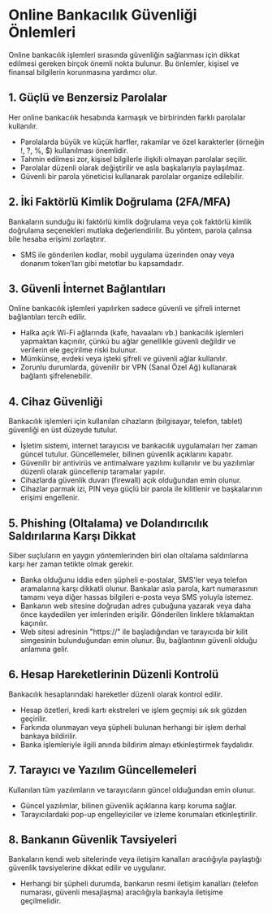 # Online Bankacılık Güvenliği Önlemleri

Online bankacılık işlemleri sırasında güvenliğin sağlanması için dikkat edilmesi gereken birçok önemli nokta bulunur. Bu önlemler, kişisel ve finansal bilgilerin korunmasına yardımcı olur.

## 1. Güçlü ve Benzersiz Parolalar

Her online bankacılık hesabında karmaşık ve birbirinden farklı parolalar kullanılır.

*   Parolalarda büyük ve küçük harfler, rakamlar ve özel karakterler (örneğin !, ?, %, $) kullanılması önemlidir.
*   Tahmin edilmesi zor, kişisel bilgilerle ilişkili olmayan parolalar seçilir.
*   Parolalar düzenli olarak değiştirilir ve asla başkalarıyla paylaşılmaz.
*   Güvenli bir parola yöneticisi kullanarak parolalar organize edilebilir.

## 2. İki Faktörlü Kimlik Doğrulama (2FA/MFA)

Bankaların sunduğu iki faktörlü kimlik doğrulama veya çok faktörlü kimlik doğrulama seçenekleri mutlaka değerlendirilir. Bu yöntem, parola çalınsa bile hesaba erişimi zorlaştırır.

*   SMS ile gönderilen kodlar, mobil uygulama üzerinden onay veya donanım token'ları gibi metotlar bu kapsamdadır.

## 3. Güvenli İnternet Bağlantıları

Online bankacılık işlemleri yapılırken sadece güvenli ve şifreli internet bağlantıları tercih edilir.

*   Halka açık Wi-Fi ağlarında (kafe, havaalanı vb.) bankacılık işlemleri yapmaktan kaçınılır, çünkü bu ağlar genellikle güvenli değildir ve verilerin ele geçirilme riski bulunur.
*   Mümkünse, evdeki veya işteki şifreli ve güvenli ağlar kullanılır.
*   Zorunlu durumlarda, güvenilir bir VPN (Sanal Özel Ağ) kullanarak bağlantı şifrelenebilir.

## 4. Cihaz Güvenliği

Bankacılık işlemleri için kullanılan cihazların (bilgisayar, telefon, tablet) güvenliği en üst düzeyde tutulur.

*   İşletim sistemi, internet tarayıcısı ve bankacılık uygulamaları her zaman güncel tutulur. Güncellemeler, bilinen güvenlik açıklarını kapatır.
*   Güvenilir bir antivirüs ve antimalware yazılımı kullanılır ve bu yazılımlar düzenli olarak güncellenip taramalar yapılır.
*   Cihazlarda güvenlik duvarı (firewall) açık olduğundan emin olunur.
*   Cihazlar parmak izi, PIN veya güçlü bir parola ile kilitlenir ve başkalarının erişimi engellenir.

## 5. Phishing (Oltalama) ve Dolandırıcılık Saldırılarına Karşı Dikkat

Siber suçluların en yaygın yöntemlerinden biri olan oltalama saldırılarına karşı her zaman tetikte olmak gerekir.

*   Banka olduğunu iddia eden şüpheli e-postalar, SMS'ler veya telefon aramalarına karşı dikkatli olunur. Bankalar asla parola, kart numarasının tamamı veya diğer hassas bilgileri e-posta veya SMS yoluyla istemez.
*   Bankanın web sitesine doğrudan adres çubuğuna yazarak veya daha önce kaydedilen yer imlerinden erişilir. Gönderilen linklere tıklamaktan kaçınılır.
*   Web sitesi adresinin "https://" ile başladığından ve tarayıcıda bir kilit simgesinin bulunduğundan emin olunur. Bu, bağlantının güvenli olduğu anlamına gelir.

## 6. Hesap Hareketlerinin Düzenli Kontrolü

Bankacılık hesaplarındaki hareketler düzenli olarak kontrol edilir.

*   Hesap özetleri, kredi kartı ekstreleri ve işlem geçmişi sık sık gözden geçirilir.
*   Farkında olunmayan veya şüpheli bulunan herhangi bir işlem derhal bankaya bildirilir.
*   Banka işlemleriyle ilgili anında bildirim almayı etkinleştirmek faydalıdır.

## 7. Tarayıcı ve Yazılım Güncellemeleri

Kullanılan tüm yazılımların ve tarayıcıların güncel olduğundan emin olunur.

*   Güncel yazılımlar, bilinen güvenlik açıklarına karşı koruma sağlar.
*   Tarayıcılardaki pop-up engelleyiciler ve izleme korumaları etkinleştirilir.

## 8. Bankanın Güvenlik Tavsiyeleri

Bankaların kendi web sitelerinde veya iletişim kanalları aracılığıyla paylaştığı güvenlik tavsiyelerine dikkat edilir ve uygulanır.

*   Herhangi bir şüpheli durumda, bankanın resmi iletişim kanalları (telefon numarası, güvenli mesajlaşma) aracılığıyla bankayla iletişime geçilmelidir.